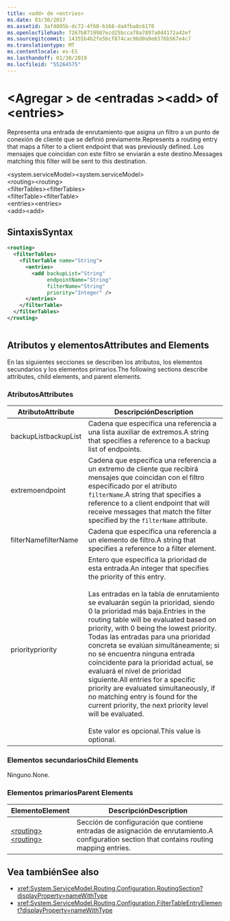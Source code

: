 ```yaml
---
title: <add> de <entries>
ms.date: 03/30/2017
ms.assetid: 3af4805b-dc72-4f68-b168-da4fba8c6170
ms.openlocfilehash: 7267b8719987ecd25bcca78a7897a0d4172a42ef
ms.sourcegitcommit: 14355b4b2fe5bcf874cac96d0a9e6376b567e4c7
ms.translationtype: MT
ms.contentlocale: es-ES
ms.lasthandoff: 01/30/2019
ms.locfileid: "55264575"
---
```

# <a name="add-of-entries"></a><span data-ttu-id="73523-102">\<Agregar > de \<entradas ></span><span class="sxs-lookup"><span data-stu-id="73523-102">\<add> of \<entries></span></span>
<span data-ttu-id="73523-103">Representa una entrada de enrutamiento que asigna un filtro a un punto de conexión de cliente que se definió previamente.</span><span class="sxs-lookup"><span data-stu-id="73523-103">Represents a routing entry that maps a filter to a client endpoint that was previously defined.</span></span> <span data-ttu-id="73523-104">Los mensajes que coincidan con este filtro se enviarán a este destino.</span><span class="sxs-lookup"><span data-stu-id="73523-104">Messages matching this filter will be sent to this destination.</span></span>  
  
 <span data-ttu-id="73523-105">\<system.serviceModel></span><span class="sxs-lookup"><span data-stu-id="73523-105">\<system.serviceModel></span></span>  
<span data-ttu-id="73523-106">\<routing></span><span class="sxs-lookup"><span data-stu-id="73523-106">\<routing></span></span>  
<span data-ttu-id="73523-107">\<filterTables></span><span class="sxs-lookup"><span data-stu-id="73523-107">\<filterTables></span></span>  
<span data-ttu-id="73523-108">\<filterTable></span><span class="sxs-lookup"><span data-stu-id="73523-108">\<filterTable></span></span>  
<span data-ttu-id="73523-109">\<entries></span><span class="sxs-lookup"><span data-stu-id="73523-109">\<entries></span></span>  
<span data-ttu-id="73523-110">\<add></span><span class="sxs-lookup"><span data-stu-id="73523-110">\<add></span></span>  
  
## <a name="syntax"></a><span data-ttu-id="73523-111">Sintaxis</span><span class="sxs-lookup"><span data-stu-id="73523-111">Syntax</span></span>  
  
```xml  
<routing>
  <filterTables>
    <filterTable name="String">
      <entries>
        <add backupList="String"
             endpointName="String"
             filterName="String"
             priority="Integer" />
      </entries>
    </filterTable>
  </filterTables>
</routing>
```  
  
```csharp  
```  
  
## <a name="attributes-and-elements"></a><span data-ttu-id="73523-112">Atributos y elementos</span><span class="sxs-lookup"><span data-stu-id="73523-112">Attributes and Elements</span></span>  
 <span data-ttu-id="73523-113">En las siguientes secciones se describen los atributos, los elementos secundarios y los elementos primarios.</span><span class="sxs-lookup"><span data-stu-id="73523-113">The following sections describe attributes, child elements, and parent elements.</span></span>  
  
### <a name="attributes"></a><span data-ttu-id="73523-114">Atributos</span><span class="sxs-lookup"><span data-stu-id="73523-114">Attributes</span></span>  
  
|<span data-ttu-id="73523-115">Atributo</span><span class="sxs-lookup"><span data-stu-id="73523-115">Attribute</span></span>|<span data-ttu-id="73523-116">Descripción</span><span class="sxs-lookup"><span data-stu-id="73523-116">Description</span></span>|  
|---------------|-----------------|  
|<span data-ttu-id="73523-117">backupList</span><span class="sxs-lookup"><span data-stu-id="73523-117">backupList</span></span>|<span data-ttu-id="73523-118">Cadena que especifica una referencia a una lista auxiliar de extremos.</span><span class="sxs-lookup"><span data-stu-id="73523-118">A string that specifies a reference to a backup list of endpoints.</span></span>|  
|<span data-ttu-id="73523-119">extremo</span><span class="sxs-lookup"><span data-stu-id="73523-119">endpoint</span></span>|<span data-ttu-id="73523-120">Cadena que especifica una referencia a un extremo de cliente que recibirá mensajes que coincidan con el filtro especificado por el atributo `filterName`.</span><span class="sxs-lookup"><span data-stu-id="73523-120">A string that specifies a reference to a client endpoint that will receive messages that match the filter specified by the `filterName` attribute.</span></span>|  
|<span data-ttu-id="73523-121">filterName</span><span class="sxs-lookup"><span data-stu-id="73523-121">filterName</span></span>|<span data-ttu-id="73523-122">Cadena que especifica una referencia a un elemento de filtro.</span><span class="sxs-lookup"><span data-stu-id="73523-122">A string that specifies a reference to a filter element.</span></span>|  
|<span data-ttu-id="73523-123">priority</span><span class="sxs-lookup"><span data-stu-id="73523-123">priority</span></span>|<span data-ttu-id="73523-124">Entero que especifica la prioridad de esta entrada.</span><span class="sxs-lookup"><span data-stu-id="73523-124">An integer that specifies the priority of this entry.</span></span><br /><br /> <span data-ttu-id="73523-125">Las entradas en la tabla de enrutamiento se evaluarán según la prioridad, siendo 0 la prioridad más baja.</span><span class="sxs-lookup"><span data-stu-id="73523-125">Entries in the routing table will be evaluated based on priority, with 0 being the lowest priority.</span></span> <span data-ttu-id="73523-126">Todas las entradas para una prioridad concreta se evalúan simultáneamente; si no se encuentra ninguna entrada coincidente para la prioridad actual, se evaluará el nivel de prioridad siguiente.</span><span class="sxs-lookup"><span data-stu-id="73523-126">All entries for a specific priority are evaluated simultaneously, if no matching entry is found for the current priority, the next priority level will be evaluated.</span></span><br /><br /> <span data-ttu-id="73523-127">Este valor es opcional.</span><span class="sxs-lookup"><span data-stu-id="73523-127">This value is optional.</span></span>|  
  
### <a name="child-elements"></a><span data-ttu-id="73523-128">Elementos secundarios</span><span class="sxs-lookup"><span data-stu-id="73523-128">Child Elements</span></span>  
 <span data-ttu-id="73523-129">Ninguno.</span><span class="sxs-lookup"><span data-stu-id="73523-129">None.</span></span>  
  
### <a name="parent-elements"></a><span data-ttu-id="73523-130">Elementos primarios</span><span class="sxs-lookup"><span data-stu-id="73523-130">Parent Elements</span></span>  
  
|<span data-ttu-id="73523-131">Elemento</span><span class="sxs-lookup"><span data-stu-id="73523-131">Element</span></span>|<span data-ttu-id="73523-132">Descripción</span><span class="sxs-lookup"><span data-stu-id="73523-132">Description</span></span>|  
|-------------|-----------------|  
|[<span data-ttu-id="73523-133">\<routing></span><span class="sxs-lookup"><span data-stu-id="73523-133">\<routing></span></span>](../../../../../docs/framework/configure-apps/file-schema/wcf/routing.md)|<span data-ttu-id="73523-134">Sección de configuración que contiene entradas de asignación de enrutamiento.</span><span class="sxs-lookup"><span data-stu-id="73523-134">A configuration section that contains routing mapping entries.</span></span>|  
  
## <a name="see-also"></a><span data-ttu-id="73523-135">Vea también</span><span class="sxs-lookup"><span data-stu-id="73523-135">See also</span></span>
- <xref:System.ServiceModel.Routing.Configuration.RoutingSection?displayProperty=nameWithType>
- <xref:System.ServiceModel.Routing.Configuration.FilterTableEntryElement?displayProperty=nameWithType>

